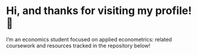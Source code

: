 # Hi, and thanks for visiting my profile! 👋 

I’m an economics student focused on applied econometrics: related coursework and resources tracked in the repository below!







 

 






